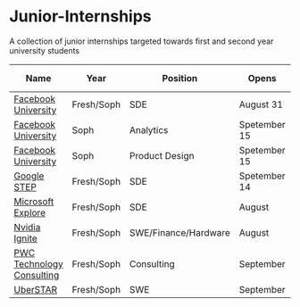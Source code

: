 # Junior-Internships
A collection of junior internships targeted towards first and second year university students 

| Name  |  Year | Position | Opens | Other Info |
|---|----|-----|--------|---|
| <a href="https://www.facebook.com/careers/FBUEngineering">Facebook University</a> | Fresh/Soph | SDE | August 31 | |
| <a href="https://www.facebook.com/careers/fbuanalytics">Facebook University</a> | Soph | Analytics | Spetember 15 | |
| <a href="https://www.facebook.com/careers/fbuproductdesign">Facebook University</a> | Soph | Product Design | Spetember 15 | |
| <a href="https://careers.google.com/jobs/results/?employment_type=INTERN&jid=171815001&q=STEP">Google STEP</a> | Fresh/Soph | SDE | Spetember 14 | |
| <a href="https://careers.microsoft.com/students/us/en/usexploremicrosoftprogram">Microsoft Explore</a> | Fresh/Soph | SDE | August | |
| <a href="https://www.nvidia.com/en-us/about-nvidia/careers/university-recruiting/">Nvidia Ignite</a> | Fresh/Soph | SWE/Finance/Hardware | August | |
| <a href="https://jobs.us.pwc.com/job/los-angeles/technology-consulting-intern-summer-2022/932/12073994960">PWC Technology Consulting</a> | Fresh/Soph | Consulting | September | |
| <a href="https://www.uber.com/global/en/careers/list/107178/">UberSTAR</a> | Fresh/Soph | SWE | September | |
